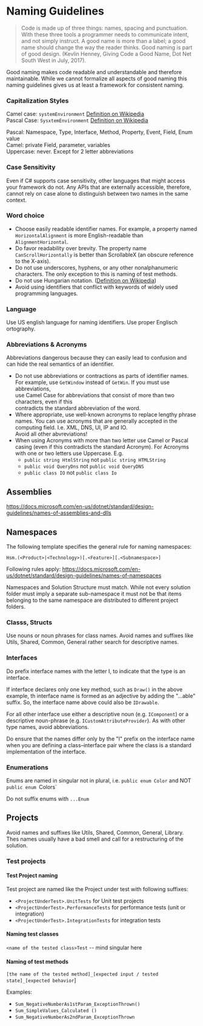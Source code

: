 ﻿# Naming Guidelines

> Code is made up of three things: names, spacing and punctuation. With these three tools a programmer needs to communicate intent, and not simply instruct. A good name is more than a label; a good name should change the way the reader thinks. Good naming is part of good design. (Kevlin Henney, Giving Code a Good Name, Dot Net South West in July, 2017).

Good naming makes code readable and understandable and therefore maintainable. While we cannot formalize all aspects of good naming this naming guidelines gives us at least a framework for consistent naming.

### Capitalization Styles
Camel case: `systemEnvironment` [Definition on Wikipedia](https://en.wikipedia.org/wiki/Camel_case)\
Pascal Case: `SysxtemEnvironment` [Definition on Wikipedia](https://en.wikipedia.org/wiki/Camel_case)

Pascal: Namespace, Type, Interface, Method, Property, Event, Field, Enum value\
Camel: private Field, parameter, variables\
Uppercase: never. Except for 2 letter abbreviations

### Case Sensitivity
Even if C# supports case sensitivity, other languages that might access your framework 
do not. Any APIs that are externally accessible, therefore, cannot rely on case alone 
to distinguish between two names in the same context.

### Word choice
* Choose easily readable identifier names. For example, a property named `HorizontalAlignment` is more English-readable than `AlignmentHorizontal`.
* Do favor readability over brevity. The property name `CanScrollHorizontally` is better than ScrollableX (an obscure reference to the X-axis).
* Do not use underscores, hyphens, or any other nonalphanumeric characters. The only exception to this is naming of test methods.
* Do not use Hungarian notation. ([Definition on Wikipedia](https://en.wikipedia.org/wiki/Hungarian_notation))
* Avoid using identifiers that conflict with keywords of widely used programming languages.

### Language 
Use US english language for naming identifiers. Use proper Englisch ortography.

### Abbreviations & Acronyms
Abbreviations dangerous because they can easily lead to confusion and can hide the real 
semantics of an identifier.

* Do not use abbreviations or contractions as parts of identifier names. For example, use 
  `GetWindow` instead of `GetWin`. If you must use abbreviations,  
  use Camel Case for abbreviations that consist of more than two characters, even if this  
  contradicts the standard abbreviation of the word.   
* Where appropriate, use well-known acronyms to replace lengthy phrase names. You can use 
  acronyms that are generally accepted in the computing field. I.e. XML, DNS, UI, IP and IO. \
  Avoid all other abvreviations!
* When using Acronyms with more than two letter use Camel or Pascal casing (even if this 
  contradicts the standard Acronym). For Acronyms with one or two letters 
  use Uppercase. E.g. 
  * `public string HtmlString` not `public string HTMLString`
  * `public void QueryDns` not `public void QueryDNS`
  * `public class IO` not `public class Io`

## Assemblies
https://docs.microsoft.com/en-us/dotnet/standard/design-guidelines/names-of-assemblies-and-dlls

## Namespaces
The following template specifies the general rule for naming namespaces:

`Hsm.(<Product>|<Technology>)[.<Feature>][.<Subnamespace>]`

Following rules apply:
https://docs.microsoft.com/en-us/dotnet/standard/design-guidelines/names-of-namespaces

Namespaces and Solution Structure must match. While not every solution folder must imply a 
separate sub-namespace it must not be that items belonging to the same namespace are distributed
to different project folders.

### Classs, Structs
Use nouns or noun phrases for class names.
Avoid names and suffixes like Utils, Shared, Common, General rather search for descriptive names. 

### Interfaces
Do prefix interface names with the letter I, to indicate that the type is an interface.

If interface declares only one key method, such as `Draw()` in the above example, th interface name is  formed as an adjective by adding the "...able" suffix. So, the interface name above could also be `IDrawable`.

For all other interface use either a descriptive noun (e.g. `IComponent`) or a descriptive noun-phrase (e.g. `ICustomAttributeProvider`). As with other type names, avoid abbreviations. 

Do ensure that the names differ only by the "I" prefix on the interface name when you are defining a class–interface pair where the class is a standard implementation of the interface.

### Enumerations
Enums are named in singular not in plural, i.e. `public enum Color` and NOT `public enum `Colors`

Do not suffix enums with `...Enum`

## Projects
Avoid names and suffixes like Utils, Shared, Common, General, Library. Thes names usually have a bad smell
and call for a restructuring of the solution.

### Test projects
#### Test Project naming
Test project are named like the Project under test with following suffixes:
* `<ProjectUnderTest>.UnitTests` for Unit test projects
* `<ProjectUnderTest>.PerformanceTests` for performance tests (unit or integration)
* `<ProjectUnderTest>.IntegrationTests` for integration tests

#### Naming test classes
`<name of the tested class>Test`  -- mind singular here

#### Naming of test methods
`[the name of the tested method]_[expected input / tested state]_[expected behavior`]

Examples:
* `Sum_NegativeNumberAs1stParam_ExceptionThrown()`
* `Sum_SimpleValues_Calculated ()`
* `Sum_NegativeNumberAs2ndParam_ExceptionThrown`
